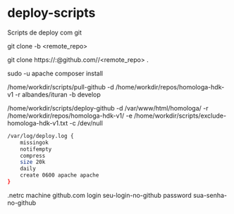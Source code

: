 # deploy-scripts
Scripts de deploy com git


git clone -b <branch> <remote_repo>

git clone  https://<user>:<token>@github.com/<user>/<remote_repo> .

sudo -u apache composer install
    
    
/home/workdir/scripts/pull-github -d /home/workdir/repos/homologa-hdk-v1 -r  albandes/ituran -b develop


/home/workdir/scripts/deploy-github -d /var/www/html/homologa/ -r /home/workdir/repos/homologa-hdk-v1/ -e /home/workdir/scripts/exclude-homologa-hdk-v1.txt -c /dev/null

```bash
/var/log/deploy.log {
    missingok
    notifempty
    compress
    size 20k
    daily
    create 0600 apache apache
}
```


.netrc
machine github.com login seu-login-no-github password sua-senha-no-github
